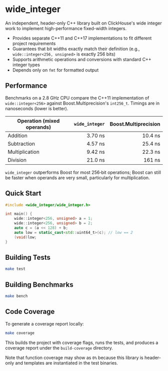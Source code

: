 # wide_integer
An independent, header-only C++ library built on ClickHouse's wide integer work to implement high-performance fixed-width integers.

- Provides separate C++11 and C++17 implementations to fit different project requirements
- Guarantees that bit widths exactly match their definition (e.g., `wide::integer<256, unsigned>` is exactly 256 bits)
- Supports arithmetic operations and conversions with standard C++ integer types
- Depends only on `fmt` for formatted output

## Performance

Benchmarks on a 2.8 GHz CPU compare the C++11 implementation of
`wide::integer<256>` against Boost.Multiprecision's `int256_t`. Timings
are in nanoseconds (lower is better).

| Operation (mixed operands) | `wide_integer` | Boost.Multiprecision |
| ------------------------- | -------------: | -------------------: |
| Addition                  |        3.70 ns |             10.4 ns |
| Subtraction               |        4.57 ns |             25.4 ns |
| Multiplication            |        9.42 ns |             22.3 ns |
| Division                  |        21.0 ns |              161 ns |

`wide_integer` outperforms Boost for most 256‑bit operations; Boost can
still be faster when operands are very small, particularly for
multiplication.

## Quick Start

```cpp
#include <wide_integer/wide_integer.h>

int main() {
    wide::integer<256, unsigned> a = 1;
    wide::integer<256, unsigned> b = 2;
    auto c = (a << 128) + b;
    auto low = static_cast<std::uint64_t>(c); // low == 2
    (void)low;
}
```

## Building Tests

```bash
make test
```

## Building Benchmarks

```bash
make bench
```

## Code Coverage

To generate a coverage report locally:

```bash
make coverage
```

This builds the project with coverage flags, runs the tests, and
produces a coverage report under the `build-coverage` directory.

Note that function coverage may show as `0%` because this library is header-only
and templates are instantiated in the test binaries.
